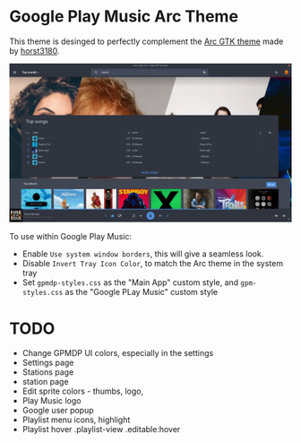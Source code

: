 Google Play Music Arc Theme
===========================

This theme is desinged to perfectly complement the [Arc GTK theme](https://github.com/horst3180/arc-theme) made by [horst3180](https://github.com/horst3180).

![Screenshot](https://raw.githubusercontent.com/ZephireNZ/gpmdp-arc-theme/master/gpmdp-arc-theme.png)

To use within Google Play Music:

- Enable `Use system window borders`, this will give a seamless look.
- Disable `Invert Tray Icon Color`, to match the Arc theme in the system tray
- Set `gpmdp-styles.css` as the "Main App" custom style, and `gpm-styles.css` as the "Google PLay Music" custom style

TODO
====

- Change GPMDP UI colors, especially in the settings
- Settings page
- Stations page
- station page
- Edit sprite colors - thumbs, logo, 
- Play Music logo
- Google user popup
- Playlist menu icons, highlight
- Playlist hover .playlist-view .editable:hover